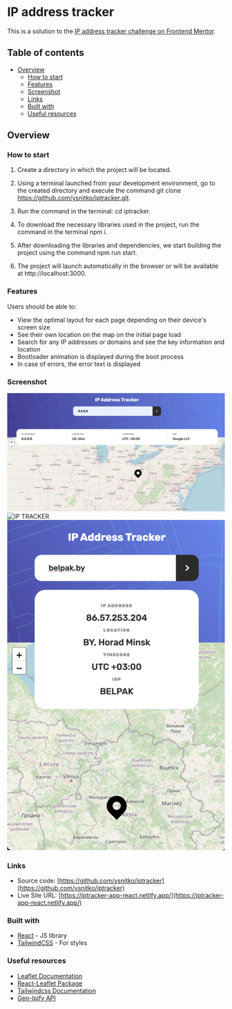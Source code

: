 # IP address tracker

This is a solution to the [IP address tracker challenge on Frontend Mentor](https://www.frontendmentor.io/challenges/ip-address-tracker-I8-0yYAH0).

## Table of contents

- [Overview](#overview)
  - [How to start](#how-to-start)
  - [Features](#features)
  - [Screenshot](#screenshot)
  - [Links](#links)
  - [Built with](#built-with)
  - [Useful resources](#useful-resources)

## Overview

### How to start

1. Create a directory in which the project will be located.

2. Using a terminal launched from your development environment, go to the created directory and execute the command git clone https://github.com/ysnitko/iptracker.git.

3. Run the command in the terminal: cd iptracker.

4. To download the necessary libraries used in the project, run the command in the terminal npm i.

5. After downloading the libraries and dependencies, we start building the project using the command npm run start.

6. The project will launch automatically in the browser or will be available at http://localhost:3000.

### Features

Users should be able to:

- View the optimal layout for each page depending on their device's screen size
- See their own location on the map on the initial page load
- Search for any IP addresses or domains and see the key information and location
- Bootloader animation is displayed during the boot process
- In case of errors, the error text is displayed

### Screenshot

![IP TRACKER](https://github.com/ysnitko/iptracker/blob/main/src/assets/images/Screenshot_1.png)
![IP TRACKER](https://github.com/ysnitko/iptracker/blob/main/src/assets/images/Screenshot_2.png)
![IP TRACKER](https://github.com/ysnitko/iptracker/blob/main/src/assets/images/Screenshot_3.png)

### Links

- Source code: [https://github.com/ysnitko/iptracker](https://github.com/ysnitko/iptracker)
- Live Site URL: [https://iptracker-app-react.netlify.app/](https://iptracker-app-react.netlify.app/)

### Built with

- [React](https://reactjs.org/) - JS library
- [TailwindCSS](https://tailwindcss.com/) - For styles

### Useful resources

- [Leaflet Documentation](https://leafletjs.com/reference.html)
- [React-Leaflet Package](https://github.com/PaulLeCam/react-leaflet)
- [Tailwindcss Documentation](https://tailwindcss.com/docs/installation)
- [Geo-Ipify API](https://geo.ipify.org/docs)
